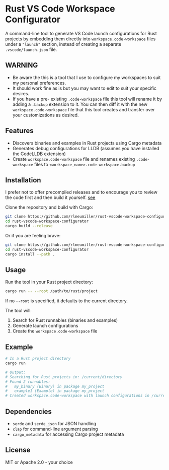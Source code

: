 # Rust VS Code Workspace Configurator

A command-line tool to generate VS Code launch configurations for Rust projects by embedding them directly into `workspace.code-workspace` files under a `"launch"` section, instead of creating a separate `.vscode/launch.json` file.

## WARNING

- Be aware the this is a tool that I use to configure my workspaces to suit my personal preferences.
- It should work fine as is but you may want to edit to suit your specific desires.
- If you have a pre- existing `.code-workspace` file this tool will rename it by adding a `.backup` extension to it. You can then diff it with the new `workspace.code-workspace` file that this tool creates and transfer over your customizations as desired.



## Features

- Discovers binaries and examples in Rust projects using Cargo metadata
- Generates debug configurations for LLDB (assumes you have installed the CodeLLDB extension)
- Create `workspace.code-workspace` file and renames existing `.code-workspace` files to `<workspace_name>.code-workspace.backup`

## Installation

I prefer not to offer precompiled releases and to encourage you to review the code first and then build it yourself. [see](https://www.cve.org/)

Clone the repository and build with Cargo:

```bash
git clone https://github.com/rlneumiller/rust-vscode-workspace-configurator.git
cd rust-vscode-workspace-configurator
cargo build --release
```

Or if you are feeling brave:

```bash
git clone https://github.com/rlneumiller/rust-vscode-workspace-configurator.git
cd rust-vscode-workspace-configurator
cargo install --path .
```

## Usage

Run the tool in your Rust project directory:

```bash
cargo run -- --root /path/to/rust/project
```

If no `--root` is specified, it defaults to the current directory.

The tool will:

1. Search for Rust runnables (binaries and examples)
2. Generate launch configurations
3. Create the `workspace.code-workspace` file

## Example

```bash
# In a Rust project directory
cargo run

# Output:
# Searching for Rust projects in: /current/directory
# Found 2 runnables:
#   my_binary (Binary) in package my_project
#   example1 (Example) in package my_project
# Created workspace.code-workspace with launch configurations in /current/directory
```

## Dependencies

- `serde` and `serde_json` for JSON handling
- `clap` for command-line argument parsing
- `cargo_metadata` for accessing Cargo project metadata

## License

MIT or Apache 2.0 - your choice
